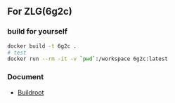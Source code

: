 ## For ZLG(6g2c)

### build for yourself

```bash
docker build -t 6g2c .
# test
docker run --rm -it -v `pwd`:/workspace 6g2c:latest
```

### Document
- [Buildroot](https://buildroot.org/downloads/manual/manual.html)